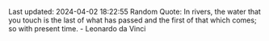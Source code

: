 Last updated: 2024-04-02 18:22:55
Random Quote: In rivers, the water that you touch is the last of what has passed and the first of that which comes; so with present time. - Leonardo da Vinci